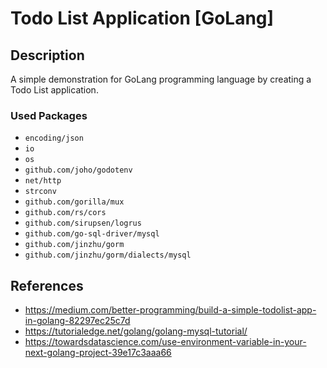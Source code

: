 # Todo List Application [GoLang]

## Description
A simple demonstration for GoLang programming language by creating a Todo List
application.

### Used Packages
- `encoding/json`
- `io`
- `os`
- `github.com/joho/godotenv`
- `net/http`
- `strconv`
- `github.com/gorilla/mux`
- `github.com/rs/cors`
- `github.com/sirupsen/logrus`
- `github.com/go-sql-driver/mysql`
- `github.com/jinzhu/gorm`
- `github.com/jinzhu/gorm/dialects/mysql`

## References
- https://medium.com/better-programming/build-a-simple-todolist-app-in-golang-82297ec25c7d
- https://tutorialedge.net/golang/golang-mysql-tutorial/
- https://towardsdatascience.com/use-environment-variable-in-your-next-golang-project-39e17c3aaa66
